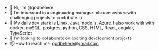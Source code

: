 - 👋 Hi, I’m @godbehere
- 👀 I’m interested in a engineering manager role somewhere with challenging projects to contribute to
- 🌱 My daily dev stack is Linux, Java, node.js, Azure. I also work with with docker, mySQL, postgres, python, CSS, HTML, React, angular, TypeScript
- 💞️ I’m looking to collaborate on exciting development projects
- 📫 How to reach me: godbehere@gmail.com

<!---
godbehere/godbehere is a ✨ special ✨ repository because its `README.md` (this file) appears on your GitHub profile.
You can click the Preview link to take a look at your changes.
--->
